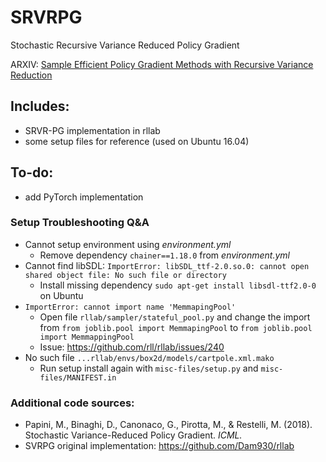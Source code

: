 # SRVRPG
Stochastic Recursive Variance Reduced Policy Gradient

ARXIV: [Sample Efficient Policy Gradient Methods with Recursive Variance Reduction](https://arxiv.org/pdf/1909.08610.pdf)

## Includes: 
- SRVR-PG implementation in rllab 
- some setup files for reference (used on Ubuntu 16.04) 

## To-do: 
- add PyTorch implementation 


### Setup Troubleshooting Q&A 
* Cannot setup environment using _environment.yml_
  - Remove dependency `chainer==1.18.0` from _environment.yml_  
* Cannot find libSDL: `ImportError: libSDL_ttf-2.0.so.0: cannot open shared object file: No such file or directory`
  - Install missing dependency `sudo apt-get install libsdl-ttf2.0-0` on Ubuntu  
* `ImportError: cannot import name 'MemmapingPool'`
  - Open file `rllab/sampler/stateful_pool.py` and change the import from `from joblib.pool import MemmapingPool` to `from joblib.pool import MemmappingPool`
  - Issue: https://github.com/rll/rllab/issues/240
* No such file `...rllab/envs/box2d/models/cartpole.xml.mako`
  - Run setup install again with `misc-files/setup.py` and `misc-files/MANIFEST.in`

### Additional code sources: 
- Papini, M., Binaghi, D., Canonaco, G., Pirotta, M., & Restelli, M. (2018). Stochastic Variance-Reduced Policy Gradient. _ICML._
- SVRPG original implementation: https://github.com/Dam930/rllab
